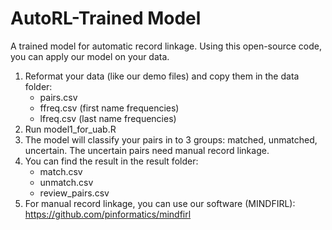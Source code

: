 # AutoRL-Trained Model

A trained model for automatic record linkage. Using this open-source code, you can apply our model on your data.

1. Reformat your data (like our demo files) and copy them in the data folder:
	- pairs.csv 
	- ffreq.csv (first name frequencies)
	- lfreq.csv (last name frequencies)
2. Run model1_for_uab.R 
3. The model will classify your pairs in to 3 groups: matched, unmatched, uncertain. The uncertain pairs need manual record linkage.
4. You can find the result in the result folder:
	- match.csv
	- unmatch.csv
	- review_pairs.csv
5. For manual record linkage, you can use our software (MINDFIRL): https://github.com/pinformatics/mindfirl

